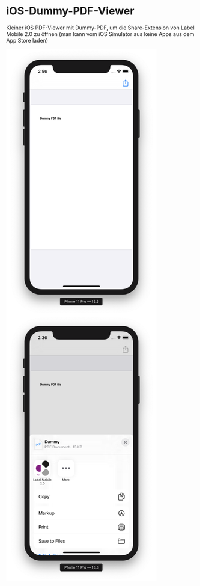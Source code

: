 # iOS-Dummy-PDF-Viewer
Kleiner iOS PDF-Viewer mit Dummy-PDF, um die Share-Extension von Label Mobile 2.0 zu öffnen (man kann vom iOS Simulator aus keine Apps aus dem App Store laden)

<div style="width: 100%">
  <img width="400" style="float: left;" alt="App Screenshot" src="Screenshots/App.png">
  <img width="400" style="float: left;" alt="Share Screenshot" src="Screenshots/Share.png">
</div>

